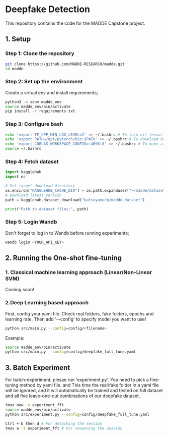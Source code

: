 # Deepfake Detection

This repository contains the code for the MADDE Capstone project.

## 1. Setup

### Step 1: Clone the repository

```bash
git clone https://github.com/MADDE-RESEARCH/madde.git
cd madde
```

### Step 2: Set up the environment
Create a virtual env and install requirements;
```bash
python3 -m venv madde_env
source madde_env/bin/activate
pip install -r requirements.txt
```

### Step 3: Configure bash

```bash
echo 'export TF_CPP_MIN_LOG_LEVEL=2' >> ~/.bashrc # To turn off tensorflow's warning
echo 'export PATH=/opt/pytorch/bin:$PATH' >> ~/.bashrc # To download Kaggle dataset
echo 'export CUBLAS_WORKSPACE_CONFIG=:4096:8' >> ~/.bashrc # To make algorithm deterministic
source ~/.bashrc
```

### Step 4: Fetch dataset

```python
import kagglehub
import os

# Set target download directory
os.environ["KAGGLEHUB_CACHE_DIR"] = os.path.expanduser("~/madde/datasets")
# Download latest version
path = kagglehub.dataset_download("katsuyamucb/madde-dataset")

print("Path to dataset files:", path)
```

### Step 5: Login Wandb
Don't forget to log in to Wandb before running experiments;
```bash
wandb login <YOUR_API_KEY>
```

## 2. Running the One-shot fine-tuning


### 1. Classical machine learning approach (Linear/Non-Linear SVM)

Coming soon!

### 2.Deep Learning based approach
First, config your yaml file. Check real folders, fake folders, epochs and learning rate.
Then add '--config' to specify model you want to use!

```bash
python src/main.py --config=config/<filename>
```

Example:

```bash
source madde_env/bin/activate
python src/main.py --config=config/deepfake_full_tune.yaml
```

## 3. Batch Experiment

For batch-experiment, plesae run 'experiment.py'.
You need to pick a fine-tuning method by yaml file. and 
This time the real/fake folder in a yaml file will be ignored, and it will automatically be trained and tested on full dataset and all five leave-one-out combinations of our deepfake dataset.

```bash
tmux new -s experiment_fft
source madde_env/bin/activate
python src/experiment.py --config=config/deepfake_full_tune.yaml
```
```bash
Ctrl + b then d # For detaching the session
tmux a -t experiment_fft # For reopening the session
```
